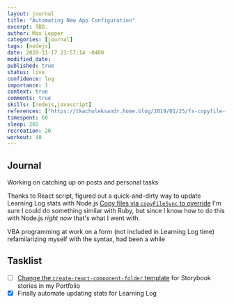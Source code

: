 ```yaml
---
layout: journal
title: "Automating New App Configuration"
excerpt: TBD.
author: Max Lepper
categories: [journal]
tags: [nodejs]
date: 2020-11-17 23:57:14 -0400
modified_date:
published: true
status: live
confidence: log
importance: 1
context: true
comments: true
skills: [nodejs,javascript]
references: ["https://tkacholeksandr.home.blog/2019/01/25/fs-copyfile-fs-copyfilesync-in-node-js/"]
timespent: 60
sleep: 265
recreation: 20
workout: 40
---
```


## Journal

Working on catching up on posts and personal tasks

Thanks to React script, figured out a quick-and-dirty way to update Learning Log stats with Node.js
[Copy files via `copyFileSync` to override]({{page.references[0]}})
I'm sure I could do something similar with Ruby, but since I know how to do this with Node.js _right now_ that's what I went with.

VBA programming at work on a form (not included in Learning Log time)
refamilarizing myself with the syntax, had been a while

## Tasklist

- [ ] [Change the `create-react-component-folder` template](https://github.com/snaerth/create-react-component-folder#publishing-templates) for Storybook stories in my Portfolio
- [x] Finally automate updating stats for Learning Log